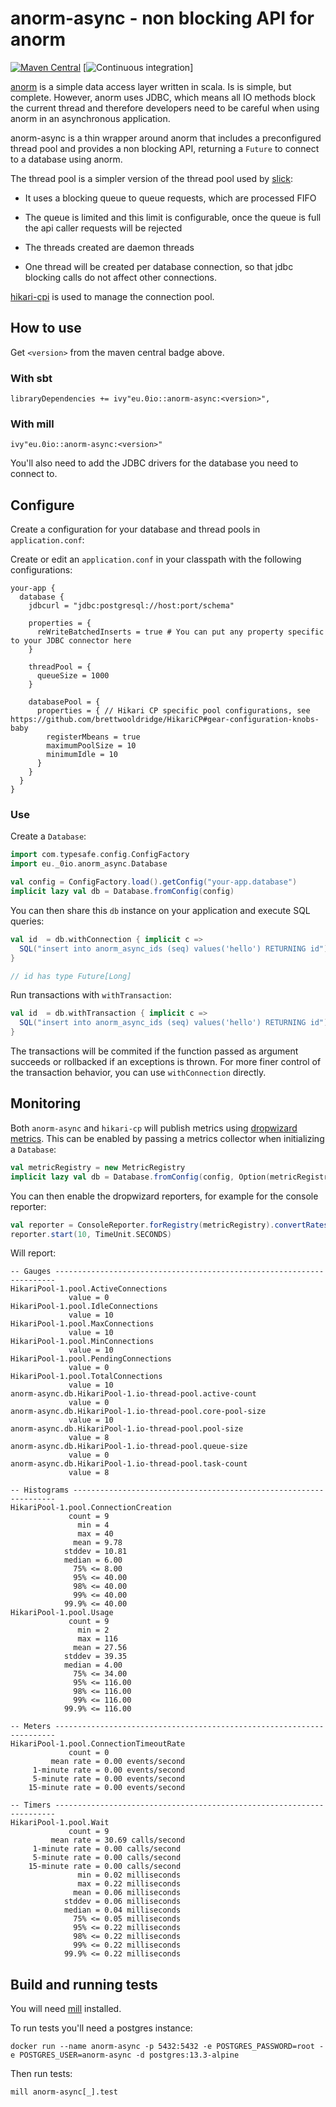 # anorm-async - non blocking API for anorm

[![Maven Central](https://maven-badges.herokuapp.com/maven-central/eu.0io/anorm-async_2.13/badge.svg)](https://maven-badges.herokuapp.com/maven-central/eu.0io/anorm-async_2.13) [![Continuous integration](https://github.com/simao/anorm-async/actions/workflows/ci.yml/badge.svg)]

[anorm](https://github.com/playframework/anorm) is a simple data access layer written in scala. Is is simple, but complete. However, anorm uses JDBC, which means all IO methods block the current thread and therefore developers need to be careful when using anorm in an asynchronous application.

anorm-async is a thin wrapper around anorm that includes a preconfigured thread pool and provides a non blocking API, returning a `Future` to connect to a database using anorm.

The thread pool is a simpler version of the thread pool used by [slick](https://github.com/slick/slick/):

- It uses a blocking queue to queue requests, which are processed FIFO

- The queue is limited and this limit is configurable, once the queue is full the api caller requests will be rejected

- The threads created are daemon threads

- One thread will be created per database connection, so that jdbc blocking calls do not affect other connections.

[hikari-cpi](https://github.com/brettwooldridge/HikariCP) is used to manage the connection pool.

## How to use

Get `<version>` from the maven central badge above.

### With sbt

```
libraryDependencies += ivy"eu.0io::anorm-async:<version>",
```

### With mill

```
ivy"eu.0io::anorm-async:<version>"
```

You'll also need to add the JDBC drivers for the database you need to connect to.

## Configure

Create a configuration for your database and thread pools in `application.conf`:

Create or edit an `application.conf` in your classpath with the following configurations:


```
your-app {
  database {
    jdbcurl = "jdbc:postgresql://host:port/schema"

    properties = {
      reWriteBatchedInserts = true # You can put any property specific to your JDBC connector here
    }

    threadPool = {
      queueSize = 1000
    }

    databasePool = {
      properties = { // Hikari CP specific pool configurations, see https://github.com/brettwooldridge/HikariCP#gear-configuration-knobs-baby
        registerMbeans = true
        maximumPoolSize = 10
        minimumIdle = 10
      }
    }
  }
}
```

### Use

Create a `Database`:

```scala
import com.typesafe.config.ConfigFactory
import eu._0io.anorm_async.Database

val config = ConfigFactory.load().getConfig("your-app.database")
implicit lazy val db = Database.fromConfig(config)
```

You can then share this `db` instance on your application and execute SQL queries:

```scala
val id  = db.withConnection { implicit c =>
  SQL("insert into anorm_async_ids (seq) values('hello') RETURNING id").as(scalar[Long].single)
}

// id has type Future[Long]
```

Run transactions with `withTransaction`:

```scala
val id  = db.withTransaction { implicit c =>
  SQL("insert into anorm_async_ids (seq) values('hello') RETURNING id").as(scalar[Long].single)
}
```

The transactions will be commited if the function passed as argument succeeds or rollbacked if an exceptions is thrown. For more finer control of the transaction behavior, you can use `withConnection` directly.

## Monitoring

Both `anorm-async` and `hikari-cp` will publish metrics using [dropwizard metrics](https://metrics.dropwizard.io/4.2.0/). This can be enabled by passing a metrics collector when initializing a `Database`:

```scala
val metricRegistry = new MetricRegistry
implicit lazy val db = Database.fromConfig(config, Option(metricRegistry))
```

You can then enable the dropwizard reporters, for example for the console reporter:

```scala
val reporter = ConsoleReporter.forRegistry(metricRegistry).convertRatesTo(TimeUnit.SECONDS).convertDurationsTo(TimeUnit.MILLISECONDS).build
reporter.start(10, TimeUnit.SECONDS)
```

Will report:

```
-- Gauges ----------------------------------------------------------------------
HikariPool-1.pool.ActiveConnections
             value = 0
HikariPool-1.pool.IdleConnections
             value = 10
HikariPool-1.pool.MaxConnections
             value = 10
HikariPool-1.pool.MinConnections
             value = 10
HikariPool-1.pool.PendingConnections
             value = 0
HikariPool-1.pool.TotalConnections
             value = 10
anorm-async.db.HikariPool-1.io-thread-pool.active-count
             value = 0
anorm-async.db.HikariPool-1.io-thread-pool.core-pool-size
             value = 10
anorm-async.db.HikariPool-1.io-thread-pool.pool-size
             value = 8
anorm-async.db.HikariPool-1.io-thread-pool.queue-size
             value = 0
anorm-async.db.HikariPool-1.io-thread-pool.task-count
             value = 8

-- Histograms ------------------------------------------------------------------
HikariPool-1.pool.ConnectionCreation
             count = 9
               min = 4
               max = 40
              mean = 9.78
            stddev = 10.81
            median = 6.00
              75% <= 8.00
              95% <= 40.00
              98% <= 40.00
              99% <= 40.00
            99.9% <= 40.00
HikariPool-1.pool.Usage
             count = 9
               min = 2
               max = 116
              mean = 27.56
            stddev = 39.35
            median = 4.00
              75% <= 34.00
              95% <= 116.00
              98% <= 116.00
              99% <= 116.00
            99.9% <= 116.00

-- Meters ----------------------------------------------------------------------
HikariPool-1.pool.ConnectionTimeoutRate
             count = 0
         mean rate = 0.00 events/second
     1-minute rate = 0.00 events/second
     5-minute rate = 0.00 events/second
    15-minute rate = 0.00 events/second

-- Timers ----------------------------------------------------------------------
HikariPool-1.pool.Wait
             count = 9
         mean rate = 30.69 calls/second
     1-minute rate = 0.00 calls/second
     5-minute rate = 0.00 calls/second
    15-minute rate = 0.00 calls/second
               min = 0.02 milliseconds
               max = 0.22 milliseconds
              mean = 0.06 milliseconds
            stddev = 0.06 milliseconds
            median = 0.04 milliseconds
              75% <= 0.05 milliseconds
              95% <= 0.22 milliseconds
              98% <= 0.22 milliseconds
              99% <= 0.22 milliseconds
            99.9% <= 0.22 milliseconds
```

## Build and running tests

You will need [mill](https://com-lihaoyi.github.io/mill/mill/Intro_to_Mill.html) installed.

To run tests you'll need a postgres instance:

```
docker run --name anorm-async -p 5432:5432 -e POSTGRES_PASSWORD=root -e POSTGRES_USER=anorm-async -d postgres:13.3-alpine
```

Then run tests:

`mill anorm-async[_].test`

